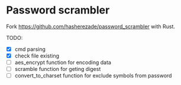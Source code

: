 # Password scrambler

Fork <https://github.com/hasherezade/password_scrambler> with Rust.

TODO:

- [x] cmd parsing
- [x] check file existing
- [ ] aes_encrypt function for encoding data
- [ ] scramble function for geting digest
- [ ] convert_to_charset function for exclude symbols from password
